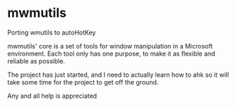 # mwmutils
Porting wmutils to autoHotKey

mwmutils' core is a set of tools for window manipulation in a Microsoft environment. Each tool only has one purpose, to make it as flexible and reliable as possible.

The project has just started, and I need to actually learn how to ahk so it will take some time for the project to get off the ground.

Any and all help is appreciated